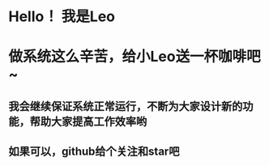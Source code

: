 # Hello！ 我是Leo

# 做系统这么辛苦，给小Leo送一杯咖啡吧~

## 我会继续保证系统正常运行，不断为大家设计新的功能，帮助大家提高工作效率哟

## 如果可以，github给个关注和star吧
